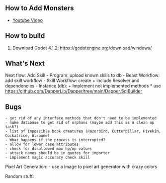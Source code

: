 ## How to Add Monsters
- [Youtube Video](https://youtu.be/WgJQ1ZyKUn0)


## How to build
1. Download Godot 4.1.2: https://godotengine.org/download/windows/


## What's Next
Next flow: Add Skill
	- Program: upload known skills to db
	- Beast Workflow: add skill workflow
	- Skill Workflow: create
		+ include Resolver and dependencies
	- Instance (db): 
		+ Implement not implemented methods
			* use https://github.com/DapperLib/Dapper/tree/main/Dapper.SqlBuilder

	
## Bugs	
	- get rid of any interface methods that don't need to be implemented
	- nuke database to get rid of orphans (maybe add this as a clean up task?)
	- list of impossible book creatures (Razorbird, Cutterpillar, Hivekin, Cockatrice, Alraune)
	- What happens if the process is interrupted?
	- allow for lower case attributes
	- check for disallowed max hp/mp values
	- attack names should be in quotes for importer
	- implement magic accuracy check skill
	

Pixel Art Generation:
	- use a image to pixel art generator with crazy colors	



Random stuff:
	